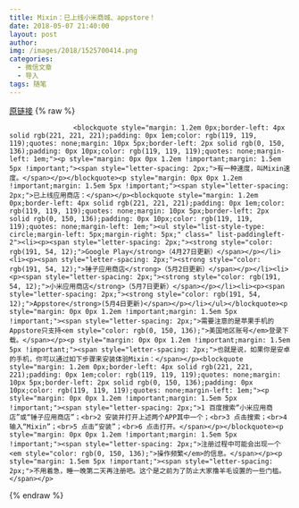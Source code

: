 ```yaml
---
title: Mixin：已上线小米商城、appstore！
date: 2018-05-07 21:40:00
layout: post
author: 
img: /images/2018/1525700414.png
categories:
  - 微信文章
  - 导入
tags: 随笔
---
```


[原链接](http://mp.weixin.qq.com/s?__biz=MzU4NjA0ODc0MQ==&amp;mid=2247484409&amp;idx=1&amp;sn=82a28b428d3f41ef2cde4dd94e9728ec&amp;chksm=fd807673caf7ff654b3a57ad22be5ea3480bafe0efa19da8e3453ebf7c70b3d7c4bfad0e4847&amp;scene=27#wechat_redirect)
{% raw %}

                    

                    
                    
                    
                    <blockquote style="margin: 1.2em 0px;border-left: 4px solid rgb(221, 221, 221);padding: 0px 1em;color: rgb(119, 119, 119);quotes: none;margin: 10px 5px;border-left: 2px solid rgb(0, 150, 136);padding: 0px 10px;color: rgb(119, 119, 119);quotes: none;margin-left: 1em;"><p style="margin: 0px 0px 1.2em !important;margin: 1.5em 5px !important;"><span style="letter-spacing: 2px;">有一种速度，叫Mixin速度。</span></p></blockquote><p style="margin: 0px 0px 1.2em !important;margin: 1.5em 5px !important;"><span style="letter-spacing: 2px;">已上线应用商店：</span></p><blockquote style="margin: 1.2em 0px;border-left: 4px solid rgb(221, 221, 221);padding: 0px 1em;color: rgb(119, 119, 119);quotes: none;margin: 10px 5px;border-left: 2px solid rgb(0, 150, 136);padding: 0px 10px;color: rgb(119, 119, 119);quotes: none;margin-left: 1em;"><ul style="list-style-type: circle;margin-left: 5px;margin-right: 5px;" class=" list-paddingleft-2"><li><p><span style="letter-spacing: 2px;"><strong style="color: rgb(191, 54, 12);">Google Play</strong>（4月27日更新）</span></p></li><li><p><span style="letter-spacing: 2px;"><strong style="color: rgb(191, 54, 12);">锤子应用商店</strong>（5月2日更新）</span></p></li><li><p><span style="letter-spacing: 2px;"><strong style="color: rgb(191, 54, 12);">小米应用商店</strong>（5月7日更新）</span></p></li><li><p><span style="letter-spacing: 2px;"><strong style="color: rgb(191, 54, 12);">Appstore</strong>(5月4日更新)</span></p></li></ul></blockquote><p style="margin: 0px 0px 1.2em !important;margin: 1.5em 5px !important;"><span style="letter-spacing: 2px;">需要注意的是苹果手机的Appstore只支持<em style="color: rgb(0, 150, 136);">美国地区账号</em>登录下载。</span></p><p style="margin: 0px 0px 1.2em !important;margin: 1.5em 5px !important;"><span style="letter-spacing: 2px;">也就是说，如果你是安卓的手机，你可以通过如下步骤来安装体验Mixin：</span></p><blockquote style="margin: 1.2em 0px;border-left: 4px solid rgb(221, 221, 221);padding: 0px 1em;color: rgb(119, 119, 119);quotes: none;margin: 10px 5px;border-left: 2px solid rgb(0, 150, 136);padding: 0px 10px;color: rgb(119, 119, 119);quotes: none;margin-left: 1em;"><p style="margin: 0px 0px 1.2em !important;margin: 1.5em 5px !important;"><span style="letter-spacing: 2px;">1 百度搜索“小米应用商店”或“锤子应用商店”；<br>2 安装并打开上述两个APP其中一个；<br>3 点击搜索；<br>4 输入“Mixin”；<br>5 点击“安装”；<br>6 点击打开。</span></p></blockquote><p style="margin: 0px 0px 1.2em !important;margin: 1.5em 5px !important;"><span style="letter-spacing: 2px;">注册过程中可能会出现一个<em style="color: rgb(0, 150, 136);">操作频繁</em>的信息。</span></p><p style="margin: 1.5em 5px !important;"><span style="letter-spacing: 2px;">不用着急，睡一晚第二天再注册吧。这个是之前为了防止大家撸羊毛设置的一些门槛。</span></p>
                
{% endraw %}
